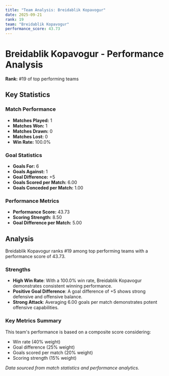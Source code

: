 ```yaml
---
title: "Team Analysis: Breidablik Kopavogur"
date: 2025-09-21
rank: 19
team: "Breidablik Kopavogur"
performance_score: 43.73
---
```


# Breidablik Kopavogur - Performance Analysis

**Rank:** #19 of top performing teams

## Key Statistics

### Match Performance
- **Matches Played:** 1
- **Matches Won:** 1
- **Matches Drawn:** 0
- **Matches Lost:** 0
- **Win Rate:** 100.0%

### Goal Statistics
- **Goals For:** 6
- **Goals Against:** 1
- **Goal Difference:** +5
- **Goals Scored per Match:** 6.00
- **Goals Conceded per Match:** 1.00

### Performance Metrics
- **Performance Score:** 43.73
- **Scoring Strength:** 8.50
- **Goal Difference per Match:** 5.00

## Analysis

Breidablik Kopavogur ranks #19 among top performing teams with a performance score of 43.73.

### Strengths
- **High Win Rate**: With a 100.0% win rate, Breidablik Kopavogur demonstrates consistent winning performance.
- **Positive Goal Difference**: A goal difference of +5 shows strong defensive and offensive balance.
- **Strong Attack**: Averaging 6.00 goals per match demonstrates potent offensive capabilities.

### Key Metrics Summary

This team's performance is based on a composite score considering:
- Win rate (40% weight)
- Goal difference (25% weight) 
- Goals scored per match (20% weight)
- Scoring strength (15% weight)

*Data sourced from match statistics and performance analytics.*
